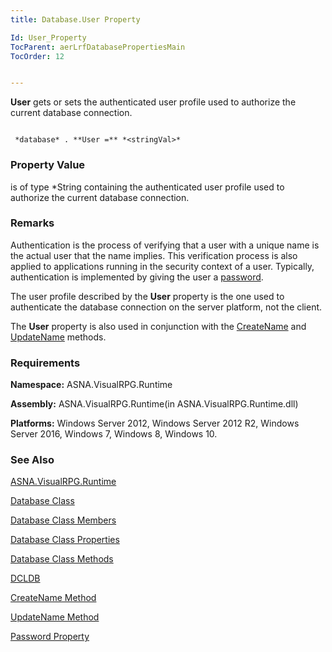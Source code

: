 ```yaml
---
title: Database.User Property

Id: User_Property
TocParent: aerLrfDatabasePropertiesMain
TocOrder: 12


---
```


**User** gets or sets the authenticated user profile used to authorize the current database connection. 

```

 *database* . **User =** *<stringVal>* 
```

### Property Value
***<stringVal>*** is of type *String containing the authenticated user profile used to authorize the current database connection. 

### Remarks
Authentication is the process of verifying that a user with a unique name is the actual user that the name implies. This verification process is also applied to applications running in the security context of a user. Typically, authentication is implemented by giving the user a [password](Password_Property.html). 

The user profile described by the **User** property is the one used to authenticate the database connection on the server platform, not the client. 

The **User** property is also used in conjunction with the [CreateName](CreateName_Method.html) and [UpdateName](UpdateName_Method.html) methods. 

### Requirements
**Namespace:** ASNA.VisualRPG.Runtime 

**Assembly:** ASNA.VisualRPG.Runtime(in ASNA.VisualRPG.Runtime.dll) 

**Platforms:** Windows Server 2012, Windows Server 2012 R2, Windows Server 2016, Windows 7, Windows 8, Windows 10. 

### See Also
[ASNA.VisualRPG.Runtime](aerLrfRuntimeNamespace.html)

[Database Class](Date_Formats.html)

[Database Class Members](aerLrfDatabasePropertiesMain.html)

[Database Class Properties](aerLrfDatabasePropertiesMain.html)

[Database Class Methods](aerLrfDatabaseMethods.html)

[DCLDB](DCLDB.html)

[CreateName Method](CreateName_Method.html)

[UpdateName Method](UpdateName_Method.html)

[Password Property](Password_Property.html) 
